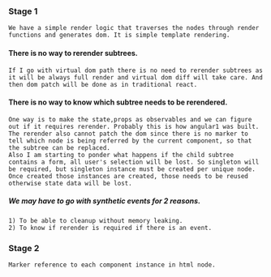 ### Stage 1
    We have a simple render logic that traverses the nodes through render functions and generates dom. It is simple template rendering.
#### There is no way to rerender subtrees.
    If I go with virtual dom path there is no need to rerender subtrees as it will be always full render and virtual dom diff will take care. And then dom patch will be done as in traditional react.
#### There is no way to know which subtree needs to be rerendered.
    One way is to make the state,props as observables and we can figure out if it requires rerender. Probably this is how angular1 was built.
    The rerender also cannot patch the dom since there is no marker to tell which node is being referred by the current component, so that the subtree can be replaced.
    Also I am starting to ponder what happens if the child subtree contains a form, all user's selection will be lost. So singleton will be required, but singleton instance must be created per unique node. Once created those instances are created, those needs to be reused otherwise state data will be lost.

##### We may have to go with synthetic events for 2 reasons. 
    1) To be able to cleanup without memory leaking.
    2) To know if rerender is required if there is an event.

### Stage 2
    Marker reference to each component instance in html node.

